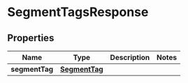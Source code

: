 

# SegmentTagsResponse

## Properties

Name | Type | Description | Notes
------------ | ------------- | ------------- | -------------
**segmentTag** | [**SegmentTag**](SegmentTag.md) |  | 




